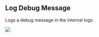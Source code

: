 ## Log Debug Message



Logs a debug message in the internal logs.

![](assets/LogDebugMessage.png)

